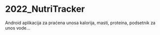 # 2022_NutriTracker
Android aplikacija za praćena unosa kalorija, masti, proteina, podsetnik za unos vode…
